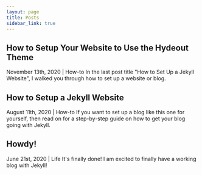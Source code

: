 ```yaml
---
layout: page
title: Posts
sidebar_link: true
---
```


## How to Setup Your Website to Use the Hydeout Theme
November 13th, 2020 | How-to
In the last post title "How to Set Up a Jekyll Website", I walked you through how to set up a website or blog.  

## How to Setup a Jekyll Website
August 11th, 2020 | How-to
If you want to set up a blog like this one for yourself, then read on for a step-by-step guide on how to get your blog going with Jekyll. 

## Howdy!
June 21st, 2020 | Life
It's finally done! I am excited to finally have a working blog with Jekyll! 